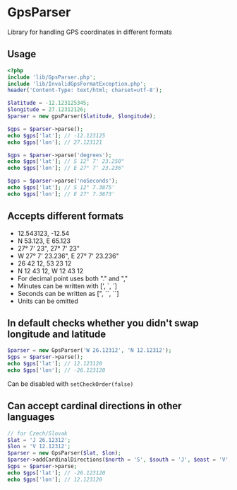 # GpsParser
Library for handling GPS coordinates in different formats

## Usage

```php
<?php
include 'lib/GpsParser.php';
include 'lib/InvalidGpsFormatException.php';
header('Content-Type: text/html; charset=utf-8');

$latitude = -12.123125345;
$longitude = 27.12312126;
$parser = new gpsParser($latitude, $longitude);

$gps = $parser->parse();
echo $gps['lat']; // -12.123125
echo $gps['lon']; // 27.123121

$gps = $parser->parse('degrees');
echo $gps['lat']; // S 12° 7' 23.250"
echo $gps['lon']; // E 27° 7' 23.236"

$gps = $parser->parse('noSeconds');
echo $gps['lat']; // S 12° 7.3875'
echo $gps['lon']; // E 27° 7.3873'
```

## Accepts different formats
* 12.543123, -12.54
* N 53.123, E 65.123
* 27° 7' 23", 27° 7' 23"
* W 27° 7' 23.236", E 27° 7' 23.236"
* 26 42 12, 53 23 12
* N 12 43 12, W 12 43 12
* For decimal point uses both "." and ","
* Minutes can be written with [', `, ´]
* Seconds can be written as [", ``, ´´]
* Units can be omitted

## In default checks whether you didn't swap longitude and latitude
```php
$parser = new GpsParser('W 26.12312', 'N 12.12312');
$gps = $parser->parse();
echo $gps['lat']; // 12.123120
echo $gps['lon']; // -26.123120
```
Can be disabled with `setCheckOrder(false)`


## Can accept cardinal directions in other languages
```php
// for Czech/Slovak
$lat = 'J 26.12312';
$lon = 'V 12.12312';
$parser = new GpsParser($lat, $lon);
$parser->addCardinalDirections($north = 'S', $south = 'J', $east = 'V', $west = 'Z');
$gps = $parser->parse;
echo $gps['lat']; // -26.123120
echo $gps['lon']; // 12.123120
```

